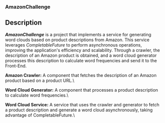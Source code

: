 ### AmazonChallenge

## Description
***AmazonChallenge*** is a project that implements a service for generating word clouds based on product descriptions from Amazon. This service leverages *CompletableFuture* to perform asynchronous operations, improving the application's efficiency and scalability. Through a crawler, the description of an Amazon product is obtained, and a word cloud generator processes this description to calculate word frequencies and send it to the Front-End.

**Amazon Crawler:** A component that fetches the description of an Amazon product based on a product URL.\

**Word Cloud Generator:** A component that processes a product description to calculate word frequencies.\

**Word Cloud Service:** A service that uses the crawler and generator to fetch a product description and generate a word cloud asynchronously, taking advantage of CompletableFuture.\
